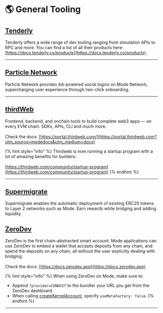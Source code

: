 # 🌎 General Tooling

## [Tenderly](https://tenderly.co/)

Tenderly offers a wide range of dev tooling ranging from simulation APIs to RPC and more. You can find a list of all their products here: [https://docs.tenderly.co/products](https://docs.tenderly.co/products) .

***

## [Particle Network](https://particle.network/)

Particle Network provides AA-powered social logins on Mode Network, supercharging user experience through two-click onboarding.

***

## [thirdWeb](https://thirdweb.com?utm_source=modedocs&utm_medium=docs)

Frontend, backend, and onchain tools to build complete web3 apps — on every EVM chain. SDKs, APIs, CLI and much more.\
\
Check the docs: [https://portal.thirdweb.com/](https://portal.thirdweb.com?utm_source=modedocs&utm_medium=docs)

{% hint style="info" %}
Thirdweb is now running a startup program with a lot of amazing benefits for builders:\
\
[https://thirdweb.com/community/startup-program](https://thirdweb.com/community/startup-program)
{% endhint %}

***

## [Supermigrate](https://supermigrate.xyz/en)

Supermigrate enables the automatic deployment of existing ERC20 tokens to Layer 2 networks such as Mode. Earn rewards while bridging and adding liquidity.


## [ZeroDev](https://docs.zerodev.app/)

ZeroDev is the first chain-abstracted smart account. Mode applications can use ZeroDev to embed a wallet that accepts deposits from any chain, and spend the deposits on any chain, all without the user explicitly dealing with bridging.\
\
Check the docs: [https://docs.zerodev.app](https://docs.zerodev.app)

{% hint style="info" %}
When using ZeroDev on Mode, make sure to:

* Append `?provider=CONDUIT` to the bundler your URL you get from the ZeroDev dashboard.
* When calling [createKernelAccount](https://docs.zerodev.app/sdk/core-api/create-account#create-a-kernel-account), specify `useMetaFactory: false`.
{% endhint %}

***
